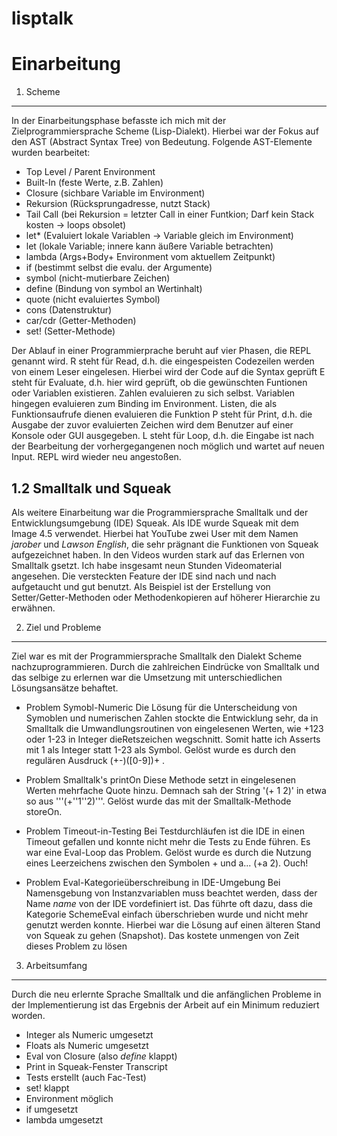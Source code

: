 # lisptalk

Einarbeitung
============

1. Scheme
---------

In der Einarbeitungsphase befasste ich mich mit der Zielprogrammiersprache Scheme (Lisp-Dialekt). Hierbei war der Fokus auf den AST (Abstract Syntax Tree) von Bedeutung. Folgende AST-Elemente wurden bearbeitet:

- Top Level / Parent Environment
- Built-In      (feste Werte, z.B. Zahlen)
- Closure       (sichbare Variable im Environment)
- Rekursion     (Rücksprungadresse, nutzt Stack)
- Tail Call     (bei Rekursion = letzter Call in einer Funtkion; Darf kein Stack kosten -> loops obsolet)
- let*          (Evaluiert lokale Variablen -> Variable gleich im Environment)
- let           (lokale Variable; innere kann äußere Variable betrachten)
- lambda        (Args+Body+ Environment vom aktuellem Zeitpunkt)
- if            (bestimmt selbst die evalu. der Argumente)
- symbol        (nicht-mutierbare Zeichen)
- define        (Bindung von symbol an Wertinhalt)
- quote         (nicht evaluiertes Symbol)
- cons          (Datenstruktur)
- car/cdr       (Getter-Methoden)
- set!          (Setter-Methode)

Der Ablauf in einer Programmierprache beruht auf vier Phasen, die REPL genannt wird.
R steht für Read, d.h. die eingespeisten Codezeilen werden von einem Leser eingelesen. Hierbei wird der Code auf die Syntax geprüft
E steht für Evaluate, d.h. hier wird geprüft, ob die gewünschten Funtionen oder Variablen existieren. Zahlen evaluieren zu sich selbst. 
                             Variablen hingegen evaluieren zum Binding im Environment. Listen, die als Funktionsaufrufe dienen evaluieren die Funktion
P steht für Print, d.h. die Ausgabe der zuvor evaluierten Zeichen wird dem Benutzer auf einer Konsole oder GUI ausgegeben.
L steht für Loop, d.h. die Eingabe ist nach der Bearbeitung der vorhergegangenen noch möglich und wartet auf neuen Input. REPL wird wieder neu angestoßen.


1.2 Smalltalk und Squeak
------------------------
Als weitere Einarbeitung war die Programmiersprache Smalltalk und der Entwicklungsumgebung (IDE) Squeak. Als IDE wurde Squeak mit dem Image 4.5 verwendet.
Hierbei hat YouTube zwei User mit dem Namen _jarober_ und _Lawson English_, die sehr prägnant die Funktionen von Squeak aufgezeichnet haben. In den Videos wurden stark auf das Erlernen von Smalltalk gsetzt. Ich habe insgesamt neun Stunden Videomaterial angesehen. Die versteckten Feature der IDE sind nach und nach aufgetaucht und gut benutzt. Als Beispiel ist der Erstellung von Setter/Getter-Methoden oder Methodenkopieren auf höherer Hierarchie zu erwähnen.


2. Ziel und Probleme
--------------------
Ziel war es mit der Programmiersprache Smalltalk den Dialekt Scheme nachzuprogrammieren.
Durch die zahlreichen Eindrücke von Smalltalk und das selbige zu erlernen war die Umsetzung mit unterschiedlichen Lösungsansätze behaftet.

- Problem Symobl-Numeric
Die Lösung für die Unterscheidung von Symoblen und numerischen Zahlen stockte die Entwicklung sehr, da in Smalltalk die Umwandlungsroutinen von eingelesenen Werten, wie +123 oder 1-23 in Integer dieRetszeichen wegschnitt. Somit hatte ich Asserts mit 1 als Integer statt 1-23 als Symbol. Gelöst wurde es durch den regulären Ausdruck (+-)([0-9])+ .

- Problem Smalltalk's printOn
Diese Methode setzt in eingelesenen Werten mehrfache Quote hinzu. Demnach sah der String '(+ 1 2)' in etwa so aus '''(+''1''2)'''. Gelöst wurde das mit der Smalltalk-Methode storeOn.

- Problem Timeout-in-Testing
Bei Testdurchläufen ist die IDE in einen Timeout gefallen und konnte nicht mehr die Tests zu Ende führen. Es war eine Eval-Loop das Problem. Gelöst wurde es durch die Nutzung eines Leerzeichens zwischen den Symbolen + und a... (+a 2). Ouch!

- Problem Eval-Kategorieüberschreibung in IDE-Umgebung
Bei Namensgebung von Instanzvariablen muss beachtet werden, dass der Name _name_ von der IDE vordefiniert ist. Das führte oft dazu, dass die Kategorie SchemeEval einfach überschrieben wurde und nicht mehr genutzt werden konnte. Hierbei war die Lösung auf einen älteren Stand von Squeak zu gehen (Snapshot). Das kostete unmengen von Zeit dieses Problem zu lösen

3. Arbeitsumfang
----------------
Durch die neu erlernte Sprache Smalltalk und die anfänglichen Probleme in der Implementierung ist das Ergebnis der Arbeit auf ein Minimum reduziert worden.
- Integer als Numeric umgesetzt
- Floats als Numeric umgesetzt
- Eval von Closure (also _define_ klappt)
- Print in Squeak-Fenster Transcript
- Tests erstellt (auch Fac-Test)
- set! klappt
- Environment möglich
- if umgesetzt
- lambda umgesetzt
